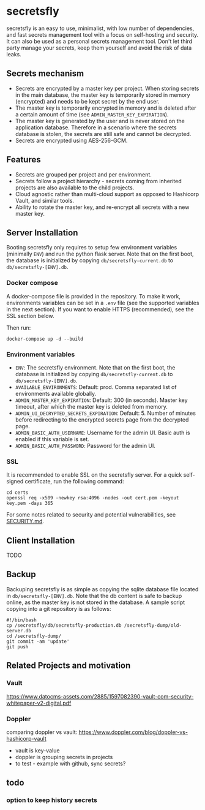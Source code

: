
# secretsfly

secretsfly is an easy to use, minimalist, with low number of dependencies, and fast secrets management tool with a focus on self-hosting and security.
It can also be used as a personal secrets management tool.
Don't let third party manage your secrets, keep them yourself and avoid the risk of data leaks.

## Secrets mechanism

- Secrets are encrypted by a master key per project. When storing secrets in the main database, the master key is temporarily stored in memory (encrypted) and needs to be kept secret by the end user.
- The master key is temporarily encrypted in memory and is deleted after a certain amount of time (see `ADMIN_MASTER_KEY_EXPIRATION`).
- The master key is generated by the user and is never stored on the application database. Therefore in a scenario where the secrets database is stolen, the secrets are still safe and cannot be decrypted.
- Secrets are encrypted using AES-256-GCM.

## Features

- Secrets are grouped per project and per environment.
- Secrets follow a project hierarchy - secrets coming from inherited projects are also available to the child projects.
- Cloud agnostic rather than multi-cloud support as opposed to Hashicorp Vault, and similar tools.
- Ability to rotate the master key, and re-encrypt all secrets with a new master key.

## Server Installation

Booting secretsfly only requires to setup few environment variables (minimally `ENV`) and run the python flask server.
Note that on the first boot, the database is initialized by copying `db/secretsfly-current.db` to `db/secretsfly-[ENV].db`.

### Docker compose

A docker-compose file is provided in the repository.
To make it work, environments variables can be set in a `.env` file (see the supported variables in the next section).
If you want to enable HTTPS (recommended), see the SSL section below.

Then run:

```
docker-compose up -d --build
```

### Environment variables

- `ENV`: The secretsfly environment. Note that on the first boot, the database is initialized by copying `db/secretsfly-current.db` to `db/secretsfly-[ENV].db`.
- `AVAILABLE_ENVIRONMENTS`: Default: prod. Comma separated list of environments available globally.
- `ADMIN_MASTER_KEY_EXPIRATION`: Default: 300 (in seconds). Master key timeout, after which the master key is deleted from memory.
- `ADMIN_UI_DECRYPTED_SECRETS_EXPIRATION`: Default: 5. Number of minutes before redirecting to the encrypted secrets page from the decrypted page.
- `ADMIN_BASIC_AUTH_USERNAME`: Username for the admin UI. Basic auth is enabled if this variable is set.
- `ADMIN_BASIC_AUTH_PASSWORD`: Password for the admin UI.

### SSL

It is recommended to enable SSL on the secretsfly server.
For a quick self-signed certificate, run the following command:

```
cd certs
openssl req -x509 -newkey rsa:4096 -nodes -out cert.pem -keyout key.pem -days 365
```

For some notes related to security and potential vulnerabilities, see [SECURITY.md](SECURITY.md).

## Client Installation

TODO

## Backup

Backuping secretsfly is as simple as copying the sqlite database file located in `db/secretsfly-[ENV].db`.
Note that the db content is safe to backup online, as the master key is not stored in the database.
A sample script copying into a git repository is as follows:

```
#!/bin/bash
cp /secretsfly/db/secretsfly-production.db /secretsfly-dump/old-server.db
cd /secretsfly-dump/
git commit -am 'update'
git push
```

## Related Projects and motivation

### Vault

https://www.datocms-assets.com/2885/1597082390-vault-com-security-whitepaper-v2-digital.pdf

### Doppler

comparing doppler vs vault:
https://www.doppler.com/blog/doppler-vs-hashicorp-vault

- vault is key-value
- doppler is grouping secrets in projects
- to test - example with github, sync secrets?

## todo

### option to keep history secrets
